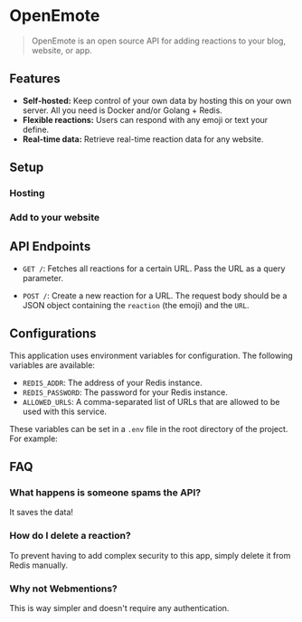 # OpenEmote

> OpenEmote is an open source API for adding reactions to your blog, website, or app.

## Features

- **Self-hosted:** Keep control of your own data by hosting this on your own server. All you need is Docker and/or Golang + Redis.
- **Flexible reactions:** Users can respond with any emoji or text your define.
- **Real-time data:** Retrieve real-time reaction data for any website.

## Setup

### Hosting

### Add to your website

## API Endpoints

- `GET /`: Fetches all reactions for a certain URL. Pass the URL as a query parameter.

- `POST /`: Create a new reaction for a URL. The request body should be a JSON object containing the `reaction` (the emoji) and the `URL`.

## Configurations

This application uses environment variables for configuration. The following variables are available:

- `REDIS_ADDR`: The address of your Redis instance.
- `REDIS_PASSWORD`: The password for your Redis instance.
- `ALLOWED_URLS`: A comma-separated list of URLs that are allowed to be used with this service.

These variables can be set in a `.env` file in the root directory of the project. For example:

## FAQ

### What happens is someone spams the API?

It saves the data!

### How do I delete a reaction?

To prevent having to add complex security to this app, simply delete it from Redis manually.

### Why not Webmentions?

This is way simpler and doesn't require any authentication.
